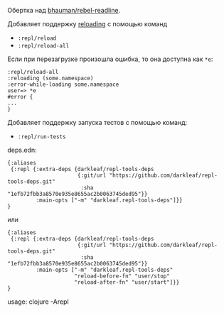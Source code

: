 Обертка над [bhauman/rebel-readline](https://github.com/bhauman/rebel-readline).

Добавляет поддержку [reloading](https://github.com/clojure/tools.namespace/) с помощью команд

+ `:repl/reload`
+ `:repl/reload-all`

Если при перезагрузке произошла ошибка, то она доступна как `*e`:

```
:repl/reload-all
:reloading (some.namespace)
:error-while-loading some.namespace
user=> *e
#error {
...
}
```

Добавляет поддержку запуска тестов с помощью команд:

+ `:repl/run-tests`

deps.edn:

```edn
{:aliases
 {:repl {:extra-deps {darkleaf/repl-tools-deps
                      {:git/url "https://github.com/darkleaf/repl-tools-deps.git"
                       :sha     "1efb72fbb3a8570e935e8655ac2b0063745ded95"}}
         :main-opts ["-m" "darkleaf.repl-tools-deps"]}}
}
```

или

```edn
{:aliases
 {:repl {:extra-deps {darkleaf/repl-tools-deps
                      {:git/url "https://github.com/darkleaf/repl-tools-deps.git"
                       :sha     "1efb72fbb3a8570e935e8655ac2b0063745ded95"}}
         :main-opts ["-m" "darkleaf.repl-tools-deps"
                     "reload-before-fn" "user/stop"
                     "reload-after-fn" "user/start"]}}
}
```

usage: clojure -Arepl
